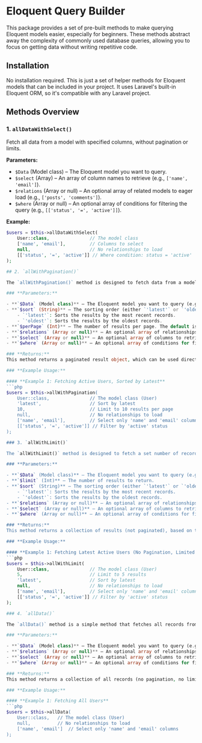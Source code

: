# Eloquent Query Builder

This package provides a set of pre-built methods to make querying Eloquent models easier, especially for beginners. These methods abstract away the complexity of commonly used database queries, allowing you to focus on getting data without writing repetitive code.

## Installation

No installation required. This is just a set of helper methods for Eloquent models that can be included in your project. It uses Laravel's built-in Eloquent ORM, so it's compatible with any Laravel project.

## Methods Overview

### 1. `allDataWithSelect()`

Fetch all data from a model with specified columns, without pagination or limits.

**Parameters:**
- `$Data` (Model class) – The Eloquent model you want to query.
- `$select` (Array) – An array of column names to retrieve (e.g., `['name', 'email']`).
- `$relations` (Array or null) – An optional array of related models to eager load (e.g., `['posts', 'comments']`).
- `$where` (Array or null) – An optional array of conditions for filtering the query (e.g., `[['status', '=', 'active']]`).

**Example:**
```php
$users = $this->allDataWithSelect(
    User::class,               // The model class
    ['name', 'email'],         // Columns to select
    null,                      // No relationships to load
    [['status', '=', 'active']] // Where condition: status = 'active'
);

## 2. `allWithPagination()`

The `allWithPagination()` method is designed to fetch data from a model with pagination. This allows you to retrieve a set number of results per page and make the data more manageable, especially when dealing with large datasets. This method will automatically generate the pagination links for you.

### **Parameters:**

- **`$Data` (Model class)** – The Eloquent model you want to query (e.g., `User::class`, `Post::class`).
- **`$sort` (String)** – The sorting order (either `'latest'` or `'oldest'`).
    - `'latest'`: Sorts the results by the most recent records.
    - `'oldest'`: Sorts the results by the oldest records.
- **`$perPage` (Int)** – The number of results per page. The default is `10`.
- **`$relations` (Array or null)** – An optional array of relationships to eager load (e.g., `['posts', 'comments']`).
- **`$select` (Array or null)** – An optional array of columns to retrieve (e.g., `['name', 'email']`).
- **`$where` (Array or null)** – An optional array of conditions for filtering the query (e.g., `[['status', '=', 'active']]`).

### **Returns:**
This method returns a paginated result object, which can be used directly in your views with pagination links (`$data->links()`).

### **Example Usage:**

#### **Example 1: Fetching Active Users, Sorted by Latest**
```php
$users = $this->allWithPagination(
    User::class,               // The model class (User)
    'latest',                  // Sort by latest
    10,                        // Limit to 10 results per page
    null,                      // No relationships to load
    ['name', 'email'],         // Select only 'name' and 'email' columns
    [['status', '=', 'active']] // Filter by 'active' status
);

### 3. `allWithLimit()`

The `allWithLimit()` method is designed to fetch a set number of records from a model without pagination. Unlike `allWithPagination()`, it does not include pagination links but allows you to retrieve a fixed number of results based on your limit. This method is useful for cases where you need a quick list of items or an "infinite scroll" style list.

### **Parameters:**

- **`$Data` (Model class)** – The Eloquent model you want to query (e.g., `User::class`, `Post::class`).
- **`$limit` (Int)** – The number of results to return.
- **`$sort` (String)** – The sorting order (either `'latest'` or `'oldest'`).
    - `'latest'`: Sorts the results by the most recent records.
    - `'oldest'`: Sorts the results by the oldest records.
- **`$relations` (Array or null)** – An optional array of relationships to eager load (e.g., `['posts', 'comments']`).
- **`$select` (Array or null)** – An optional array of columns to retrieve (e.g., `['name', 'email']`).
- **`$where` (Array or null)** – An optional array of conditions for filtering the query (e.g., `[['status', '=', 'active']]`).

### **Returns:**
This method returns a collection of results (not paginated), based on the specified `limit`.

### **Example Usage:**

#### **Example 1: Fetching Latest Active Users (No Pagination, Limited to 5)**
```php
$users = $this->allWithLimit(
    User::class,               // The model class (User)
    5,                         // Limit to 5 results
    'latest',                  // Sort by latest
    null,                      // No relationships to load
    ['name', 'email'],         // Select only 'name' and 'email' columns
    [['status', '=', 'active']] // Filter by 'active' status
);

### 4. `allData()`

The `allData()` method is a simple method that fetches all records from a model without pagination, limits, or any filtering. It’s ideal when you need to retrieve every record from a table and don’t need the complexity of sorting, filtering, or selecting specific columns. This method returns all the records as a collection.

### **Parameters:**

- **`$Data` (Model class)** – The Eloquent model you want to query (e.g., `User::class`, `Post::class`).
- **`$relations` (Array or null)** – An optional array of relationships to eager load (e.g., `['posts', 'comments']`).
- **`$select` (Array or null)** – An optional array of columns to retrieve (e.g., `['name', 'email']`).
- **`$where` (Array or null)** – An optional array of conditions for filtering the query (e.g., `[['status', '=', 'active']]`).

### **Returns:**
This method returns a collection of all records (no pagination, no limits). You can also specify conditions (`$where`), eager load relationships (`$relations`), and select specific columns (`$select`).

### **Example Usage:**

#### **Example 1: Fetching All Users**
```php
$users = $this->allData(
    User::class,   // The model class (User)
    null,          // No relationships to load
    ['name', 'email']  // Select only 'name' and 'email' columns
);

